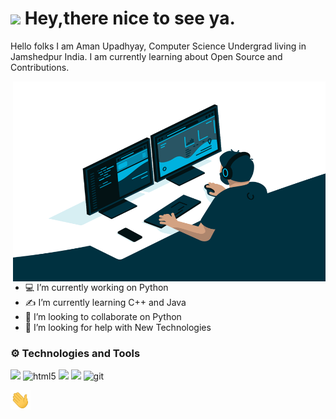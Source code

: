 <h1><img src="https://emojis.slackmojis.com/emojis/images/1531849430/4246/blob-sunglasses.gif?1531849430" width="30"/> Hey,there nice to see ya.</h1>



<!--
**AmanUpadhyay8/AmanUpadhyay8** is a ✨ _special_ ✨ repository because its `README.md` (this file) appears on your GitHub profile. -->

 Hello folks I am Aman Upadhyay, Computer Science Undergrad living in Jamshedpur India. I am currently learning about
 Open Source and Contributions.

 <img align="right" alt="GIF" src="https://raw.githubusercontent.com/AmanUpadhyay8/AmanUpadhyay8/main/code.gif" width="500" height="320" />

- 💻 I’m currently working on Python                                                
- ✍ I’m currently learning C++ and Java
- 🤩 I’m looking to collaborate on Python
- 🤔 I’m looking for help with New Technologies


### ⚙ Technologies and Tools

![](https://img.shields.io/badge/Code-Python-informational?style=flat&logo=python&logoColor=white&color=2bbc8a)
<img alt="html5" src="https://img.shields.io/badge/-HTML5-E34F26?style=flat-square&logo=html5&logoColor=white" />
![](https://img.shields.io/badge/Code-CSS-blue)
![](https://img.shields.io/badge/Editor-VS%20Code-blue)
<img alt="git" src="https://img.shields.io/badge/-Git-F05032?style=flat-square&logo=git&logoColor=white" />










 <img src="https://raw.githubusercontent.com/AmanUpadhyay8/AmanUpadhyay8/main/wave.gif" width="32px">
